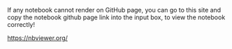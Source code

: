If any notebook cannot render on GitHub page, you can go to this site and copy the notebook github page link into the input box, to view the notebook correctly!

https://nbviewer.org/
